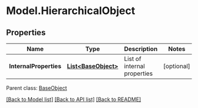 # Model.HierarchicalObject

## Properties
Name | Type | Description | Notes
------------ | ------------- | ------------- | -------------
**InternalProperties** | [**List&lt;BaseObject&gt;**](BaseObject.md) | List of internal properties | [optional] 

 Parent class: [BaseObject](BaseObject.md)

[[Back to Model list]](README.md#documentation-for-models) [[Back to API list]](README.md#documentation-for-api-endpoints) [[Back to README]](README.md)



